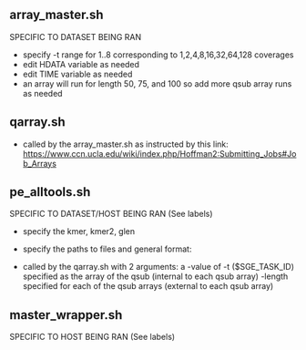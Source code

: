 ## array_master.sh 
SPECIFIC TO DATASET BEING RAN
+ specify -t range for 1..8 corresponding to 1,2,4,8,16,32,64,128 coverages
+ edit HDATA variable as needed
+ edit TIME variable as needed
+ an array will run for length 50, 75, and 100 so add more qsub array runs as needed


## qarray.sh
+ called by the array_master.sh as instructed by this link: https://www.ccn.ucla.edu/wiki/index.php/Hoffman2:Submitting_Jobs#Job_Arrays


## pe_alltools.sh
SPECIFIC TO DATASET/HOST BEING RAN (See labels)
+ specify the kmer, kmer2, glen
+ specify the paths to files and general format:

+ called by the qarray.sh with 2 arguments: a 
	-value of -t ($SGE_TASK_ID) specified as the array of the qsub (internal to each qsub array)
	-length specified for each of the qsub arrays (external to each qsub array)


## master_wrapper.sh
SPECIFIC TO HOST BEING RAN (See labels)

